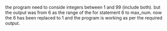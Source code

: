 the program need to conside integers between 1 and 99 (include both).
but the output was from 6 as the range of the for statement 6 to max_num.
now the 6 has been replaced to 1 and the program is working as per the required output.